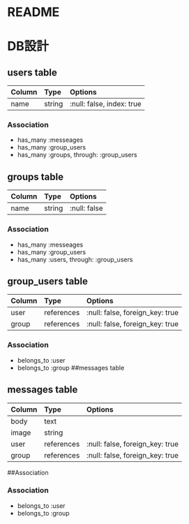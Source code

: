 # README
# DB設計
## users table
| Column         | Type           |Options        |
| :------------- | :------------- |:------------- |
| name           | string         |:null: false, index: true|
### Association
- has_many :messeages
- has_many :group_users
- has_many :groups, through: :group_users
## groups table
| Column         | Type           |Options        |
| :------------- | :------------- |:------------- |
| name           | string         |:null: false|
### Association
- has_many :messeages
- has_many :group_users
- has_many :users, through: :group_users
## group_users table
| Column         | Type           |Options        |
| :------------- | :------------- |:------------- |
| user           | references     |:null: false, foreign_key: true|
| group          | references     |:null: false, foreign_key: true|
### Association
- belongs_to :user
- belongs_to :group
##messages table
## messages table
| Column         | Type           |Options        |
| :------------- | :------------- |:------------- |
| body           | text           |               |
| image          | string         |               |
| user           | references     |:null: false, foreign_key: true|
| group          | references     |:null: false, foreign_key: true|
##Association
### Association
- belongs_to :user
- belongs_to :group